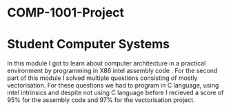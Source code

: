 # COMP-1001-Project
# Student Computer Systems
In this module I got to learn about computer architecture in a practical environment by programming in X86 intel assembly code . For the second part of this module I solved multiple questions consisting of mostly vectorisation. For these questions we had to program in C language, using intel intrinsics and despite not using C language before I recieved a score of 95% for the assembly code and 97% for the vectorisation project. 
